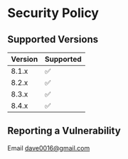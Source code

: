 # Security Policy

## Supported Versions

| Version | Supported          |
|---------|--------------------|
| 8.1.x   | :white_check_mark: |
| 8.2.x   | :white_check_mark: |
| 8.3.x   | :white_check_mark: |
| 8.4.x   | :white_check_mark: |

## Reporting a Vulnerability

Email dave0016@gmail.com
